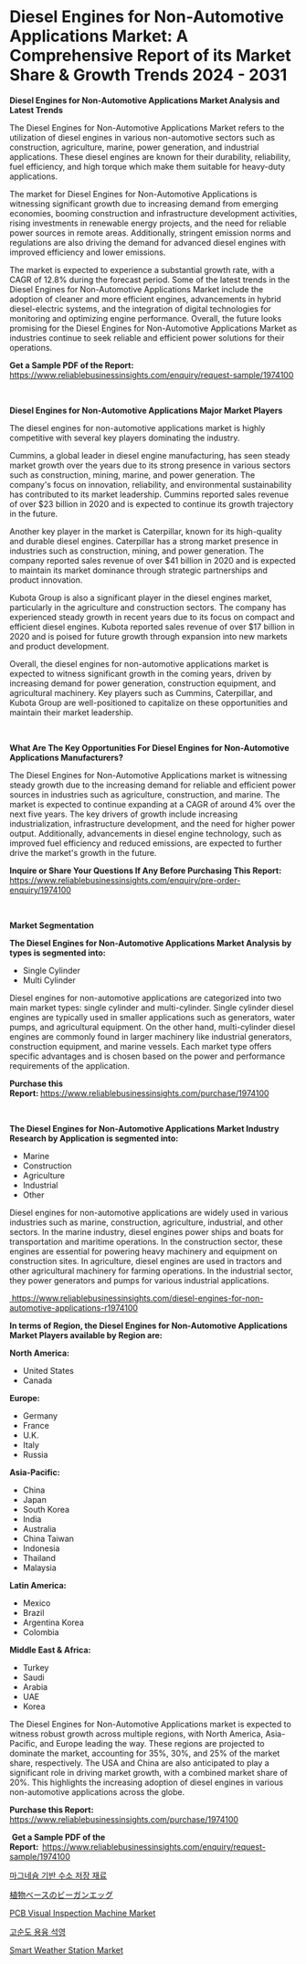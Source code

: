 <p><h1>Diesel Engines for Non-Automotive Applications Market: A Comprehensive Report of its Market Share & Growth Trends 2024 - 2031</h1></p><p><strong>Diesel Engines for Non-Automotive Applications Market Analysis and Latest Trends</strong></p>
<p><p>The Diesel Engines for Non-Automotive Applications Market refers to the utilization of diesel engines in various non-automotive sectors such as construction, agriculture, marine, power generation, and industrial applications. These diesel engines are known for their durability, reliability, fuel efficiency, and high torque which make them suitable for heavy-duty applications.</p><p>The market for Diesel Engines for Non-Automotive Applications is witnessing significant growth due to increasing demand from emerging economies, booming construction and infrastructure development activities, rising investments in renewable energy projects, and the need for reliable power sources in remote areas. Additionally, stringent emission norms and regulations are also driving the demand for advanced diesel engines with improved efficiency and lower emissions.</p><p>The market is expected to experience a substantial growth rate, with a CAGR of 12.8% during the forecast period. Some of the latest trends in the Diesel Engines for Non-Automotive Applications Market include the adoption of cleaner and more efficient engines, advancements in hybrid diesel-electric systems, and the integration of digital technologies for monitoring and optimizing engine performance. Overall, the future looks promising for the Diesel Engines for Non-Automotive Applications Market as industries continue to seek reliable and efficient power solutions for their operations.</p></p>
<p><strong>Get a Sample PDF of the Report:&nbsp;</strong> <a href="https://www.reliablebusinessinsights.com/enquiry/request-sample/1974100">https://www.reliablebusinessinsights.com/enquiry/request-sample/1974100</a></p>
<p>&nbsp;</p>
<p><strong>Diesel Engines for Non-Automotive Applications Major Market Players</strong></p>
<p><p>The diesel engines for non-automotive applications market is highly competitive with several key players dominating the industry. </p><p>Cummins, a global leader in diesel engine manufacturing, has seen steady market growth over the years due to its strong presence in various sectors such as construction, mining, marine, and power generation. The company's focus on innovation, reliability, and environmental sustainability has contributed to its market leadership. Cummins reported sales revenue of over $23 billion in 2020 and is expected to continue its growth trajectory in the future.</p><p>Another key player in the market is Caterpillar, known for its high-quality and durable diesel engines. Caterpillar has a strong market presence in industries such as construction, mining, and power generation. The company reported sales revenue of over $41 billion in 2020 and is expected to maintain its market dominance through strategic partnerships and product innovation.</p><p>Kubota Group is also a significant player in the diesel engines market, particularly in the agriculture and construction sectors. The company has experienced steady growth in recent years due to its focus on compact and efficient diesel engines. Kubota reported sales revenue of over $17 billion in 2020 and is poised for future growth through expansion into new markets and product development.</p><p>Overall, the diesel engines for non-automotive applications market is expected to witness significant growth in the coming years, driven by increasing demand for power generation, construction equipment, and agricultural machinery. Key players such as Cummins, Caterpillar, and Kubota Group are well-positioned to capitalize on these opportunities and maintain their market leadership.</p></p>
<p>&nbsp;</p>
<p><strong>What Are The Key Opportunities For Diesel Engines for Non-Automotive Applications Manufacturers?</strong></p>
<p><p>The Diesel Engines for Non-Automotive Applications market is witnessing steady growth due to the increasing demand for reliable and efficient power sources in industries such as agriculture, construction, and marine. The market is expected to continue expanding at a CAGR of around 4% over the next five years. The key drivers of growth include increasing industrialization, infrastructure development, and the need for higher power output. Additionally, advancements in diesel engine technology, such as improved fuel efficiency and reduced emissions, are expected to further drive the market's growth in the future.</p></p>
<p><strong>Inquire or Share Your Questions If Any Before Purchasing This Report:</strong> <a href="https://www.reliablebusinessinsights.com/enquiry/pre-order-enquiry/1974100">https://www.reliablebusinessinsights.com/enquiry/pre-order-enquiry/1974100</a></p>
<p>&nbsp;</p>
<p><strong>Market Segmentation</strong></p>
<p><strong>The Diesel Engines for Non-Automotive Applications Market Analysis by types is segmented into:</strong></p>
<p><ul><li>Single Cylinder</li><li>Multi Cylinder</li></ul></p>
<p><p>Diesel engines for non-automotive applications are categorized into two main market types: single cylinder and multi-cylinder. Single cylinder diesel engines are typically used in smaller applications such as generators, water pumps, and agricultural equipment. On the other hand, multi-cylinder diesel engines are commonly found in larger machinery like industrial generators, construction equipment, and marine vessels. Each market type offers specific advantages and is chosen based on the power and performance requirements of the application.</p></p>
<p><strong>Purchase this Report:&nbsp;</strong><a href="https://www.reliablebusinessinsights.com/purchase/1974100">https://www.reliablebusinessinsights.com/purchase/1974100</a></p>
<p>&nbsp;</p>
<p><strong>The Diesel Engines for Non-Automotive Applications Market Industry Research by Application is segmented into:</strong></p>
<p><ul><li>Marine</li><li>Construction</li><li>Agriculture</li><li>Industrial</li><li>Other</li></ul></p>
<p><p>Diesel engines for non-automotive applications are widely used in various industries such as marine, construction, agriculture, industrial, and other sectors. In the marine industry, diesel engines power ships and boats for transportation and maritime operations. In the construction sector, these engines are essential for powering heavy machinery and equipment on construction sites. In agriculture, diesel engines are used in tractors and other agricultural machinery for farming operations. In the industrial sector, they power generators and pumps for various industrial applications.</p></p>
<p><a href="https://www.reliablebusinessinsights.com/diesel-engines-for-non-automotive-applications-r1974100">&nbsp;https://www.reliablebusinessinsights.com/diesel-engines-for-non-automotive-applications-r1974100</a></p>
<p><strong>In terms of Region, the Diesel Engines for Non-Automotive Applications Market Players available by Region are:</strong></p>
<p>
    <p> <strong> North America: </strong>
        <ul>
            <li>United States</li>
            <li>Canada</li>
        </ul>
        </p> 
    <p> <strong> Europe: </strong>
        <ul>
            <li>Germany</li>
            <li>France</li>
            <li>U.K.</li>
            <li>Italy</li>
            <li>Russia</li>
        </ul>
        </p> 
    <p> <strong> Asia-Pacific: </strong>
        <ul>
            <li>China</li>
            <li>Japan</li>
            <li>South Korea</li>
            <li>India</li>
            <li>Australia</li>
            <li>China Taiwan</li>
            <li>Indonesia</li>
            <li>Thailand</li>
            <li>Malaysia</li>
        </ul>
        </p> 
    <p> <strong> Latin America: </strong>
        <ul>
            <li>Mexico</li>
            <li>Brazil</li>
            <li>Argentina Korea</li>
            <li>Colombia</li>
        </ul>
        </p> 
    <p> <strong> Middle East & Africa: </strong>
        <ul>
            <li>Turkey</li>
            <li>Saudi</li>
            <li>Arabia</li>
            <li>UAE</li>
            <li>Korea</li>
        </ul>
    </p>
    </p>
<p><p>The Diesel Engines for Non-Automotive Applications market is expected to witness robust growth across multiple regions, with North America, Asia-Pacific, and Europe leading the way. These regions are projected to dominate the market, accounting for 35%, 30%, and 25% of the market share, respectively. The USA and China are also anticipated to play a significant role in driving market growth, with a combined market share of 20%. This highlights the increasing adoption of diesel engines in various non-automotive applications across the globe.</p></p>
<p><strong>Purchase this Report: </strong><a href="https://www.reliablebusinessinsights.com/purchase/1974100">https://www.reliablebusinessinsights.com/purchase/1974100</a></p>
<p>&nbsp;<strong>Get a Sample PDF of the Report:&nbsp;&nbsp;</strong><a href="https://www.reliablebusinessinsights.com/enquiry/request-sample/1974100">https://www.reliablebusinessinsights.com/enquiry/request-sample/1974100</a></p>
<p><strong></strong></p>
<p><p><a href="https://github.com/PhilToryphy7876567/Market-Research-Report-List-2/blob/main/7564732178064.md">마그네슘 기반 수소 저장 재료</a></p><p><a href="https://github.com/MacyOrn/Market-Research-Report-List-1/blob/main/6943257164954.md">植物ベースのビーガンエッグ</a></p><p><a href="https://github.com/ajiariaa/Market-Research-Report-List-1/blob/main/pcb-visual-inspection-machine-market.md">PCB Visual Inspection Machine Market</a></p><p><a href="https://github.com/solomonbode85/Market-Research-Report-List-2/blob/main/3741831178065.md">고순도 용융 석영</a></p><p><a href="https://github.com/niyotibauri9/Market-Research-Report-List-1/blob/main/smart-weather-station-market.md">Smart Weather Station Market</a></p></p>